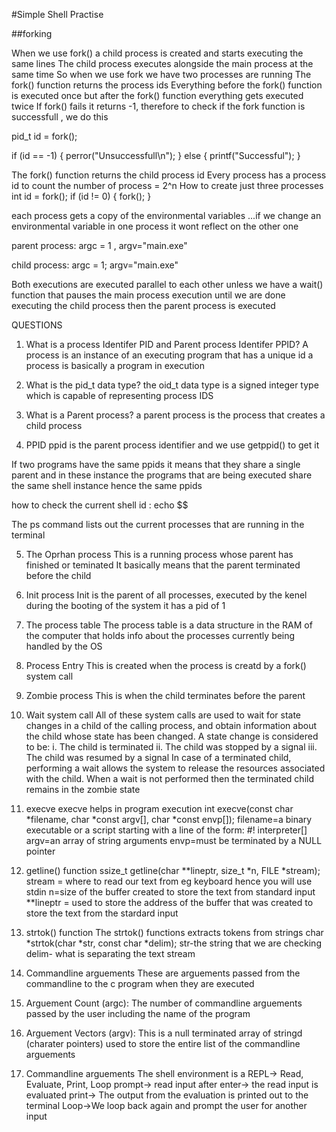 #Simple Shell Practise

##forking

When we use fork() a child process is created and starts executing the same lines
The child process executes alongside the main process at the same time
So when we use fork we have two processes are running
The fork() function returns the process ids
Everything before the fork() function is executed once but after the fork() function
everything gets executed twice
If fork() fails it returns -1, therefore to check if the fork function 
is successfull , we do this

pid_t id = fork();

if (id == -1)
{
	perror("Unsuccessfull\n");
}
else
{
	printf("Successful");
}

The fork() function returns the child process id
Every process has a process id
to count the number of process = 2^n
How to create just three processes
int id = fork();
if (id != 0)
{
    fork();
}


each process gets a copy of the environmental variables ...if we change an environmental variable in one 
process it wont reflect on the other one

parent process:
argc = 1 , argv="main.exe"

child process:
argc = 1; argv="main.exe"

Both executions are executed parallel to each other unless we have a wait()
function that pauses the main process execution until we are done executing the 
child process then the parent process is executed

QUESTIONS

1. What is a process Identifer PID and Parent process Identifer PPID?
A process is an instance of an executing program that has a unique id
a process is basically a program in execution

2. What is the pid_t data type?
the oid_t data type is a signed integer type which is capable of representing process IDS

3. What is a Parent process?
a parent process is the process that creates a child process

4. PPID
ppid is the parent process identifier
and we use getppid() to get it

If two programs have the same ppids it means that they share a single parent and 
in these instance the programs that are  being executed share the same shell instance
hence the same ppids

how to check the current shell id : echo $$

The ps command lists out the current processes that are running in the terminal

5. The Oprhan process
This is a running process whose parent has finished or teminated
It basically means that the parent terminated before the child

6. Init process
Init is the parent of all processes, executed by the kenel during the booting of the system
it has a pid of 1

6. The process table
The process table is a data structure in the RAM of the computer that holds info about the processes currently being handled by the OS

6. Process Entry
This is created when the process is creatd by a fork() system call

7. Zombie process
This is when the child terminates before the parent

8. Wait system call
All of these system calls are used to wait for state changes in a child of the calling process,
and obtain information about the child whose state has been changed.
A state change is considered to be:
i. The child is terminated
ii. The child was stopped by a signal
iii. The child was resumed by a signal
In case of a terminated child, performing a wait allows the system to release the resources associated with the child.
When a wait is not performed then the terminated child remains in the zombie state

9. execve
execve helps in program execution
int execve(const char *filename, char *const argv[], char *const envp[]);
filename=a binary executable or a script starting with a line of the form: #! interpreter[]
argv=an array of string arguments
envp=must be terminated by a NULL pointer

10. getline() function
ssize_t getline(char **lineptr, size_t *n, FILE *stream);
stream = where to read our text from eg keyboard hence you will use stdin
n=size of the buffer created to store the text from standard input
**lineptr = used to store the address of the buffer that was created to store the text from the 
stardard input

11. strtok() function
The strtok() functions extracts tokens from strings
char *strtok(char *str, const char *delim);
str-the string that we are checking
delim- what is separating the text stream

12. Commandline arguements
These are arguements passed from the commandline to the c program when they are executed

13. Arguement Count (argc):
The number of commandline arguements passed by the user including the name of the program

14. Arguement Vectors (argv):
This is a null terminated array of stringd (charater pointers) used to store the entire list
of the commandline arguements

15. Commandline arguements
The shell environment is a REPL-> Read, Evaluate, Print, Loop
prompt-> read input
after enter-> the read input is evaluated
print-> The output from the evaluation is printed out to the terminal
Loop->We loop back again and prompt the user for another input
